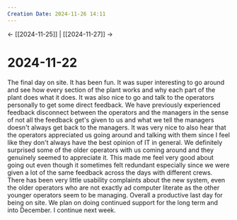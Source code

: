 ```yaml
---
Creation Date: 2024-11-26 14:11
---
```


<- [[2024-11-25]] | [[2024-11-27]]  ->

# 2024-11-22
The final day on site. It has been fun. It was super interesting to go around
and see how every section of the plant works and why each part of the plant does
what it does. It was also nice to go and talk to the operators personally to get
some direct feedback. We have previously experienced feedback disconnect between
the operators and the managers in the sense of not all the feedback get's given
to us and what we tell the managers doesn't always get back to the managers. It
was very nice to also hear that the operators appreciated us going around and
talking with them since I feel like they don't always have the best opinion of
IT in general. We definitely surprised some of the older operators with us
coming around and they genuinely seemed to appreciate it. This made me feel very
good about going out even though it sometimes felt redundant especially since we
were given a lot of the same feedback across the days with different crews.
There has been very little usability complaints about the new system, even the
older operators who are not exactly ad computer literate as the other younger
operators seem to be managing. Overall a productive last day for being on site.
We plan on doing continued support for the long term and into December. I
continue next week.